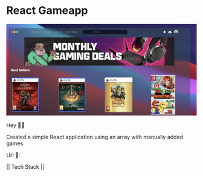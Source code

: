 # React Gameapp

![Screenshot](https://github.com/JPereyra7/React---GameApp/blob/main/src/assets/bgscrnsh.png?raw=true)

Hey 👋🏼

Created a simple React application using an array with manually added games.

Url 🔗:


|| Tech Stack ||
